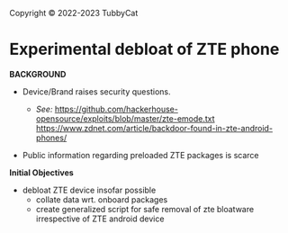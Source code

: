 Copyright © 2022-2023 TubbyCat


# Experimental debloat of ZTE phone 

**BACKGROUND**
- Device/Brand raises security questions. 

   - _See:_ 
  https://github.com/hackerhouse-opensource/exploits/blob/master/zte-emode.txt
  https://www.zdnet.com/article/backdoor-found-in-zte-android-phones/

- Public information regarding preloaded ZTE packages is scarce

**Initial Objectives** 
- debloat ZTE device insofar possible
  - collate data wrt. onboard packages
  - create generalized script for safe removal of zte bloatware irrespective of ZTE android device
  
  
